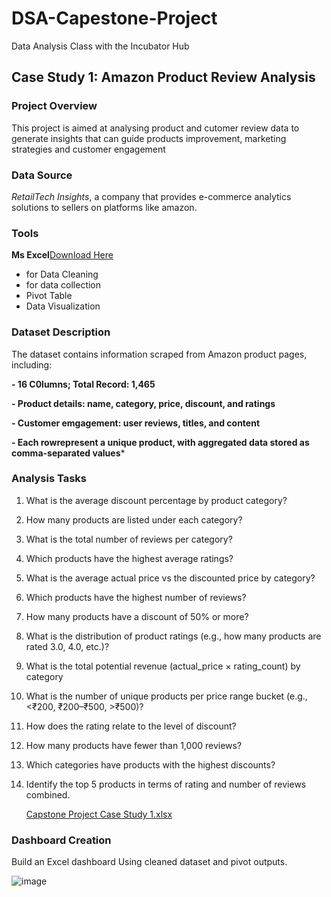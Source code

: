 # DSA-Capestone-Project

Data Analysis Class with the Incubator Hub

## Case Study 1: Amazon Product Review Analysis

### Project Overview
This project is aimed at analysing product and cutomer review data to generate insights that can guide products improvement, marketing strategies and customer engagement

### Data Source
*RetailTech Insights*, a company that provides e-commerce analytics solutions to sellers on platforms like amazon.

### Tools
**Ms Excel**[Download Here](https://www.micrsoft.com)
 - for Data Cleaning
 - for data collection
 - Pivot Table
 - Data Visualization

### Dataset Description

The dataset contains information scraped from Amazon product pages, including:

**- 16 C0lumns; Total Record: 1,465**

**- Product details: name, category, price, discount, and ratings**

**- Customer emgagement: user reviews, titles, and content**

**- Each rowrepresent a unique product, with aggregated data stored as comma-separated values***

### Analysis Tasks
1. What is the average discount percentage by product category?
2. How many products are listed under each category?
3. What is the total number of reviews per category?
4. Which products have the highest average ratings?
5. What is the average actual price vs the discounted price by category?
6. Which products have the highest number of reviews?
7. How many products have a discount of 50% or more?
8. What is the distribution of product ratings (e.g., how many products are rated 3.0,
4.0, etc.)?
9. What is the total potential revenue (actual_price × rating_count) by category
10. What is the number of unique products per price range bucket (e.g., <₹200,
₹200–₹500, >₹500)?
11. How does the rating relate to the level of discount?
12. How many products have fewer than 1,000 reviews?
13. Which categories have products with the highest discounts?
14. Identify the top 5 products in terms of rating and number of reviews combined.
    
    [Capstone Project Case Study 1.xlsx](https://github.com/user-attachments/files/21025169/Capstone.Project.Case.Study.1.xlsx)

### Dashboard Creation
Build an Excel dashboard Using cleaned dataset and pivot outputs.

![image](https://github.com/user-attachments/assets/c303e90f-c5c9-4f67-ac87-69239ca019f5)
